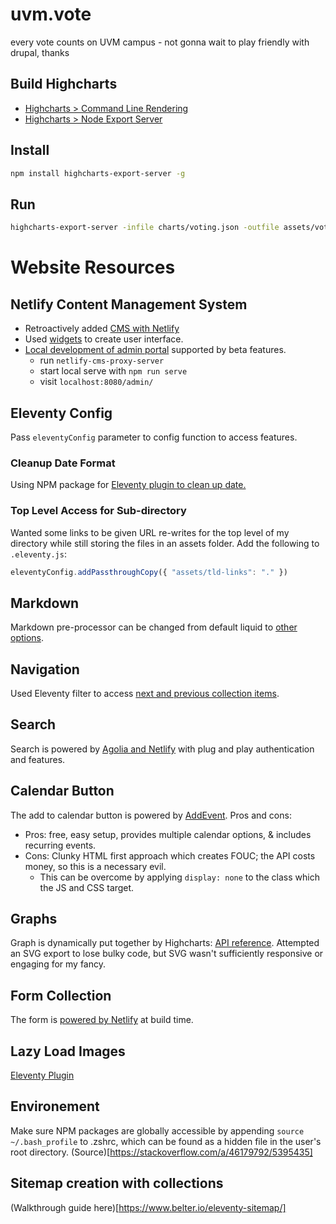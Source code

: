 # uvm.vote
every vote counts on UVM campus - not gonna wait to play friendly with drupal, thanks


## Build Highcharts


* [Highcharts > Command Line Rendering](https://www.highcharts.com/docs/export-module/render-charts-serverside)
* [Highcharts > Node Export Server](https://github.com/highcharts/node-export-server)


## Install

```bash
npm install highcharts-export-server -g
```

## Run

```bash
highcharts-export-server -infile charts/voting.json -outfile assets/voting.svg -type svg
```

# Website Resources

## Netlify Content Management System
- Retroactively added [CMS with Netlify](https://www.netlifycms.org/docs/add-to-your-site/)
- Used [widgets](https://www.netlifycms.org/docs/widgets/) to create user interface.
- [Local development of admin portal](https://www.netlifycms.org/docs/beta-features/) supported by beta features.
  - run ```netlify-cms-proxy-server```
  - start local serve with ```npm run serve```
  - visit ```localhost:8080/admin/```


## Eleventy Config
Pass ```eleventyConfig``` parameter to config function to access features.

### Cleanup Date Format
Using NPM package for [Eleventy plugin to clean up date.](https://www.npmjs.com/package/eleventy-plugin-date)

### Top Level Access for Sub-directory
Wanted some links to be given URL re-writes for the top level of my directory while still storing the files in an assets folder. Add the following to ```.eleventy.js```:
```js
eleventyConfig.addPassthroughCopy({ "assets/tld-links": "." })
```

## Markdown
Markdown pre-processor can be changed from default liquid to [other options](https://www.11ty.dev/docs/config/#default-template-engine-for-markdown-files).

## Navigation
Used Eleventy filter to access [next and previous collection items](https://www.11ty.dev/docs/filters/collection-items/).

## Search
Search is powered by [Agolia and Netlify](https://www.algolia.com/doc/tools/crawler/netlify-plugin/quick-start/) with plug and play authentication and features.

## Calendar Button
The add to calendar button is powered by [AddEvent](https://www.addevent.com/documentation/add-to-calendar-button). Pros and cons:
- Pros: free, easy setup, provides multiple calendar options, & includes recurring events.
- Cons: Clunky HTML first approach which creates FOUC; the API costs money, so this is a necessary evil.
  - This can be overcome by applying ```display: none``` to the class which the JS and CSS target.

## Graphs
Graph is dynamically put together by Highcharts: [API reference](https://api.highcharts.com/highcharts/). Attempted an SVG export to lose bulky code, but SVG wasn't sufficiently responsive or engaging for my fancy.

## Form Collection
The form is [powered by Netlify](https://www.netlify.com/products/forms/) at build time.

## Lazy Load Images
[Eleventy Plugin](https://github.com/liamfiddler/eleventy-plugin-lazyimages)

## Environement
Make sure NPM packages are globally accessible by appending ```source ~/.bash_profile``` to .zshrc, which can be found as a hidden file in the user's root directory. (Source)[https://stackoverflow.com/a/46179792/5395435]

## Sitemap creation with collections
(Walkthrough guide here)[https://www.belter.io/eleventy-sitemap/]